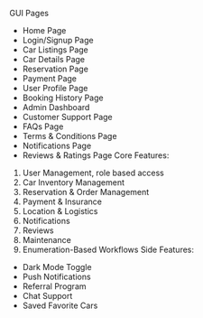 GUI Pages
- Home Page
- Login/Signup Page
- Car Listings Page
- Car Details Page
- Reservation Page
- Payment Page
- User Profile Page
- Booking History Page
- Admin Dashboard
- Customer Support Page
- FAQs Page
- Terms & Conditions Page
- Notifications Page
- Reviews & Ratings Page
Core Features:
1. User Management, role based access
2. Car Inventory Management
3. Reservation & Order Management
4. Payment & Insurance
5. Location & Logistics
6. Notifications
7. Reviews
8. Maintenance 
9. Enumeration-Based Workflows
Side Features:
- Dark Mode Toggle
- Push Notifications
- Referral Program
- Chat Support
- Saved Favorite Cars
